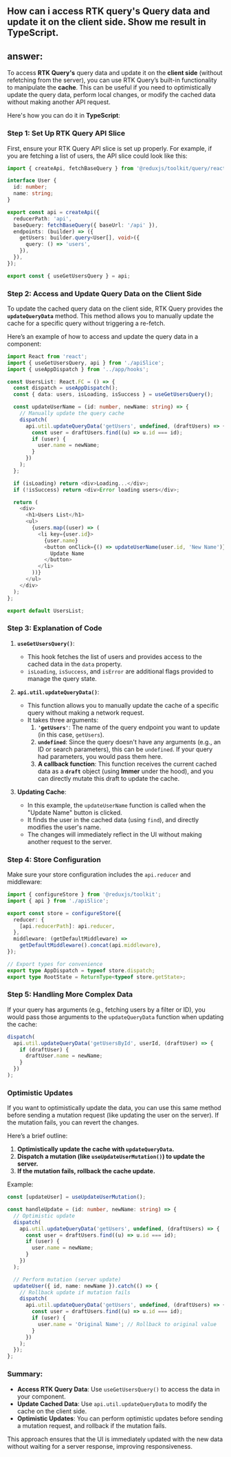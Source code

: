 


## How can i access RTK query's Query data and update it on the client side. Show me result in TypeScript.

## answer:

To access **RTK Query's** query data and update it on the **client side** (without refetching from the server), you can use RTK Query’s built-in functionality to manipulate the **cache**. This can be useful if you need to optimistically update the query data, perform local changes, or modify the cached data without making another API request.

Here's how you can do it in **TypeScript**:

### Step 1: Set Up RTK Query API Slice

First, ensure your RTK Query API slice is set up properly. For example, if you are fetching a list of users, the API slice could look like this:

```typescript
import { createApi, fetchBaseQuery } from '@reduxjs/toolkit/query/react';

interface User {
  id: number;
  name: string;
}

export const api = createApi({
  reducerPath: 'api',
  baseQuery: fetchBaseQuery({ baseUrl: '/api' }),
  endpoints: (builder) => ({
    getUsers: builder.query<User[], void>({
      query: () => 'users',
    }),
  }),
});

export const { useGetUsersQuery } = api;
```

### Step 2: Access and Update Query Data on the Client Side

To update the cached query data on the client side, RTK Query provides the **`updateQueryData`** method. This method allows you to manually update the cache for a specific query without triggering a re-fetch.

Here’s an example of how to access and update the query data in a component:

```typescript
import React from 'react';
import { useGetUsersQuery, api } from './apiSlice';
import { useAppDispatch } from '../app/hooks';

const UsersList: React.FC = () => {
  const dispatch = useAppDispatch();
  const { data: users, isLoading, isSuccess } = useGetUsersQuery();

  const updateUserName = (id: number, newName: string) => {
    // Manually update the query cache
    dispatch(
      api.util.updateQueryData('getUsers', undefined, (draftUsers) => {
        const user = draftUsers.find((u) => u.id === id);
        if (user) {
          user.name = newName;
        }
      })
    );
  };

  if (isLoading) return <div>Loading...</div>;
  if (!isSuccess) return <div>Error loading users</div>;

  return (
    <div>
      <h1>Users List</h1>
      <ul>
        {users.map((user) => (
          <li key={user.id}>
            {user.name}
            <button onClick={() => updateUserName(user.id, 'New Name')}>
              Update Name
            </button>
          </li>
        ))}
      </ul>
    </div>
  );
};

export default UsersList;
```

### Step 3: Explanation of Code

1. **`useGetUsersQuery()`**:
    - This hook fetches the list of users and provides access to the cached data in the `data` property.
    - `isLoading`, `isSuccess`, and `isError` are additional flags provided to manage the query state.

2. **`api.util.updateQueryData()`**:
    - This function allows you to manually update the cache of a specific query without making a network request.
    - It takes three arguments:
        1. **`'getUsers'`**: The name of the query endpoint you want to update (in this case, `getUsers`).
        2. **`undefined`**: Since the query doesn't have any arguments (e.g., an ID or search parameters), this can be `undefined`. If your query had parameters, you would pass them here.
        3. **A callback function**: This function receives the current cached data as a **`draft`** object (using **Immer** under the hood), and you can directly mutate this draft to update the cache.

3. **Updating Cache**:
    - In this example, the `updateUserName` function is called when the "Update Name" button is clicked.
    - It finds the user in the cached data (using `find`), and directly modifies the user's name.
    - The changes will immediately reflect in the UI without making another request to the server.

### Step 4: Store Configuration

Make sure your store configuration includes the `api.reducer` and middleware:

```typescript
import { configureStore } from '@reduxjs/toolkit';
import { api } from './apiSlice';

export const store = configureStore({
  reducer: {
    [api.reducerPath]: api.reducer,
  },
  middleware: (getDefaultMiddleware) =>
    getDefaultMiddleware().concat(api.middleware),
});

// Export types for convenience
export type AppDispatch = typeof store.dispatch;
export type RootState = ReturnType<typeof store.getState>;
```

### Step 5: Handling More Complex Data

If your query has arguments (e.g., fetching users by a filter or ID), you would pass those arguments to the `updateQueryData` function when updating the cache:

```typescript
dispatch(
  api.util.updateQueryData('getUsersById', userId, (draftUser) => {
    if (draftUser) {
      draftUser.name = newName;
    }
  })
);
```

### Optimistic Updates

If you want to optimistically update the data, you can use this same method before sending a mutation request (like updating the user on the server). If the mutation fails, you can revert the changes.

Here’s a brief outline:

1. **Optimistically update the cache with `updateQueryData`.**
2. **Dispatch a mutation (like `useUpdateUserMutation()`) to update the server.**
3. **If the mutation fails, rollback the cache update.**

Example:

```typescript
const [updateUser] = useUpdateUserMutation();

const handleUpdate = (id: number, newName: string) => {
  // Optimistic update
  dispatch(
    api.util.updateQueryData('getUsers', undefined, (draftUsers) => {
      const user = draftUsers.find((u) => u.id === id);
      if (user) {
        user.name = newName;
      }
    })
  );

  // Perform mutation (server update)
  updateUser({ id, name: newName }).catch(() => {
    // Rollback update if mutation fails
    dispatch(
      api.util.updateQueryData('getUsers', undefined, (draftUsers) => {
        const user = draftUsers.find((u) => u.id === id);
        if (user) {
          user.name = 'Original Name'; // Rollback to original value
        }
      })
    );
  });
};
```

### Summary:
- **Access RTK Query Data**: Use `useGetUsersQuery()` to access the data in your component.
- **Update Cached Data**: Use `api.util.updateQueryData` to modify the cache on the client side.
- **Optimistic Updates**: You can perform optimistic updates before sending a mutation request, and rollback if the mutation fails.

This approach ensures that the UI is immediately updated with the new data without waiting for a server response, improving responsiveness.
